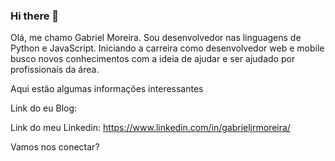 ### Hi there 👋

Olá, me chamo Gabriel Moreira. Sou desenvolvedor nas linguagens de Python e JavaScript. Iniciando a carreira como desenvolvedor web e mobile busco novos conhecimentos com a ideia de ajudar e ser ajudado por profissionais da área.

Aqui estão algumas informações interessantes

Link do eu Blog: 

Link do meu Linkedin: https://www.linkedin.com/in/gabrieljrmoreira/

Vamos nos conectar? 



